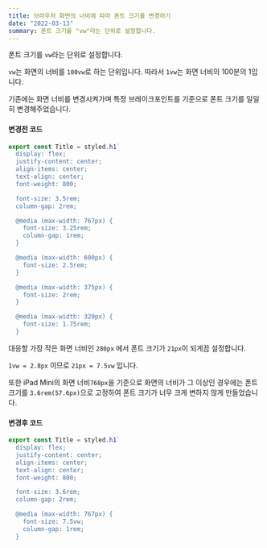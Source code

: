 ```yaml
---
title: 브라우저 화면의 너비에 따라 폰트 크기를 변경하기
date: "2022-03-13"
summary: 폰트 크기를 "vw"라는 단위로 설정합니다.
---
```


폰트 크기를 `vw`라는 단위로 설정합니다.

`vw`는 화면의 너비를 `100vw`로 하는 단위입니다. 따라서 `1vw`는 화면 너비의 100분의 1입니다.

기존에는 화면 너비를 변경시켜가며 특정 브레이크포인트를 기준으로 폰트 크기를 일일히 변경해주었습니다.

#### 변경전 코드

```js
export const Title = styled.h1`
  display: flex;
  justify-content: center;
  align-items: center;
  text-align: center;
  font-weight: 800;

  font-size: 3.5rem;
  column-gap: 2rem;

  @media (max-width: 767px) {
    font-size: 3.25rem;
    column-gap: 1rem;
  }

  @media (max-width: 600px) {
    font-size: 2.5rem;
  }

  @media (max-width: 375px) {
    font-size: 2rem;
  }

  @media (max-width: 320px) {
    font-size: 1.75rem;
  }

```

대응할 가장 작은 화면 너비인 `280px` 에서 폰트 크기가 `21px`이 되게끔 설정합니다.

`1vw = 2.8px` 이므로 `21px = 7.5vw` 입니다.

또한 iPad Mini의 화면 너비`768px`을 기준으로 화면의 너비가 그 이상인 경우에는 폰트 크기를 `3.6rem(57.6px)`으로 고정하여 폰트 크기가 너무 크게 변하지 않게 만들었습니다.

#### 변경후 코드

```js
export const Title = styled.h1`
  display: flex;
  justify-content: center;
  align-items: center;
  text-align: center;
  font-weight: 800;

  font-size: 3.6rem;
  column-gap: 2rem;

  @media (max-width: 767px) {
    font-size: 7.5vw;
    column-gap: 1rem;
  }

```

